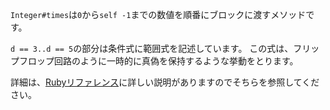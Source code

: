 `Integer#times`は`0`から`self -1`までの数値を順番にブロックに渡すメソッドです。

`d == 3..d == 5`の部分は条件式に範囲式を記述しています。
この式は、フリップフロップ回路のように一時的に真偽を保持するような挙動をとります。

詳細は、[Rubyリファレンス](https://docs.ruby-lang.org/ja/2.0.0/doc/spec=2foperator.html#range)に詳しい説明がありますのでそちらを参照してください。
